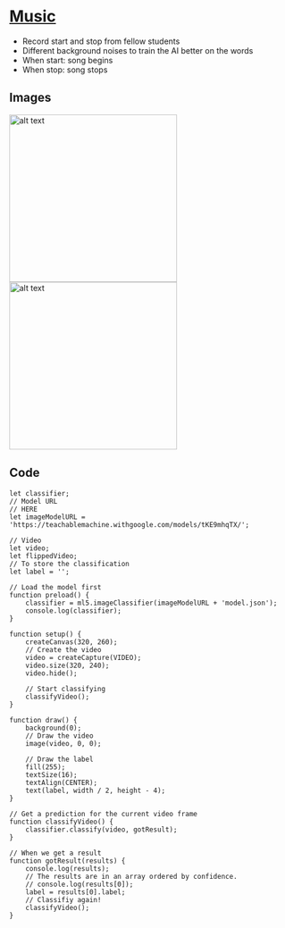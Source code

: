 # [Music](https://hbk-bs.github.io/teachable-machine-ivohartwig/test_audio/)

* Record start and stop from fellow students
* Different background noises to train the AI better on the words
* When start: song begins
* When stop: song stops


## Images 
<img src="" alt="alt text" width="300" height=auto/>

<img src="" alt="alt text" width="300" height=auto/>





## Code 

```` // Classifier Variable
let classifier;
// Model URL
// HERE
let imageModelURL = 'https://teachablemachine.withgoogle.com/models/tKE9mhqTX/';

// Video
let video;
let flippedVideo;
// To store the classification
let label = '';

// Load the model first
function preload() {
	classifier = ml5.imageClassifier(imageModelURL + 'model.json');
	console.log(classifier);
}

function setup() {
	createCanvas(320, 260);
	// Create the video
	video = createCapture(VIDEO);
	video.size(320, 240);
	video.hide();

	// Start classifying
	classifyVideo();
}

function draw() {
	background(0);
	// Draw the video
	image(video, 0, 0);

	// Draw the label
	fill(255);
	textSize(16);
	textAlign(CENTER);
	text(label, width / 2, height - 4);
}

// Get a prediction for the current video frame
function classifyVideo() {
	classifier.classify(video, gotResult);
}

// When we get a result
function gotResult(results) {
	console.log(results);
	// The results are in an array ordered by confidence.
	// console.log(results[0]);
	label = results[0].label;
	// Classifiy again!
	classifyVideo();
}
````





